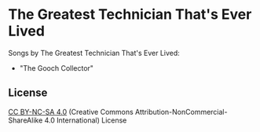# The Greatest Technician That's Ever Lived

Songs by The Greatest Technician That's Ever Lived:

* "The Gooch Collector"

## License
[CC BY-NC-SA 4.0](https://creativecommons.org/licenses/by-nc-sa/4.0/legalcode.en) (Creative Commons Attribution-NonCommercial-ShareAlike 4.0 International) License

